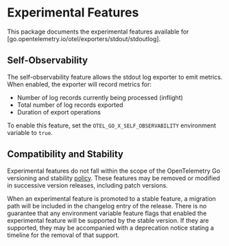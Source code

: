 # Experimental Features

This package documents the experimental features available for [go.opentelemetry.io/otel/exporters/stdout/stdoutlog].

## Self-Observability

The self-observability feature allows the stdout log exporter to emit metrics. When enabled, the exporter will record metrics for:

- Number of log records currently being processed (inflight)
- Total number of log records exported
- Duration of export operations

To enable this feature, set the `OTEL_GO_X_SELF_OBSERVABILITY` environment variable to `true`.

## Compatibility and Stability

Experimental features do not fall within the scope of the OpenTelemetry Go versioning and stability [policy](../../../../../VERSIONING.md).
These features may be removed or modified in successive version releases, including patch versions.

When an experimental feature is promoted to a stable feature, a migration path will be included in the changelog entry of the release.
There is no guarantee that any environment variable feature flags that enabled the experimental feature will be supported by the stable version.
If they are supported, they may be accompanied with a deprecation notice stating a timeline for the removal of that support.